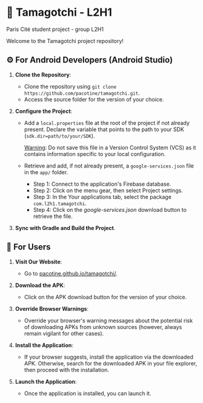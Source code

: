 # 🐣 Tamagotchi - L2H1
Paris Cité student project - group L2H1

Welcome to the Tamagotchi project repository!

## ⚙️ For Android Developers (Android Studio)

1. **Clone the Repository**: 
   - Clone the repository using `git clone https://github.com/pacotine/tamagotchi.git`.
   - Access the source folder for the version of your choice.

2. **Configure the Project**:
   - Add a `local.properties` file at the root of the project if not already present. Declare the variable that points to the path to your SDK (`sdk.dir=path/to/your/SDK`).
     
     <ins>Warning</ins>: Do not save this file in a Version Control System (VCS) as it contains information specific to your local configuration.
   - Retrieve and add, if not already present, a `google-services.json` file in the `app/` folder.
     - Step 1: Connect to the application's Firebase database.
     - Step 2: Click on the menu gear, then select Project settings.
     - Step 3: In the Your applications tab, select the package `com.l2h1.tamagotchi`.
     - Step 4: Click on the *google-services.json* download button to retrieve the file.

3. **Sync with Gradle and Build the Project**.

## 🙋 For Users

1. **Visit Our Website**: 
   - Go to [pacotine.github.io/tamagotchi/](https://pacotine.github.io/tamagotchi/).
  
2. **Download the APK**:
   - Click on the APK download button for the version of your choice.
  
3. **Override Browser Warnings**:
   - Override your browser's warning messages about the potential risk of downloading APKs from unknown sources (however, always remain vigilant for other cases).
  
4. **Install the Application**:
   - If your browser suggests, install the application via the downloaded APK. Otherwise, search for the downloaded APK in your file explorer, then proceed with the installation.
  
5. **Launch the Application**: 
   - Once the application is installed, you can launch it.
